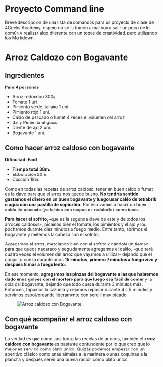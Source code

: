 # Proyecto Command line

Breve descripcion de una lista de comandos para un proyecto de clase de 4Geeks Academy, espero no se lo tomen a mal voy a salir un poco de lo común
y realizar algo diferente con un toque de creatividad, pero utilizando los Markdown.

<h1>Arroz Caldozo con Bogavante</h1>

<h2><strong>Ingredientes</strong></h2>

<p><strong>Para 4 personas</strong></p>
<ul>
  <li>Arroz redondon         300g </li>
  <li>Tomate                   1 uni. </li>
  <li>Pimiento verde italiano                   1 uni. </li>
  <li>Pimiento rojo                   1 uni. </li>
  <li>Caldo de pescado o fumet 4 veces el volumen del arroz </li>
  <li>Sal y Pimienta al gusto </li>
  <li>Diente de ajo                   2 uni. </li>
  <li>Bogavante                   1 uni. </li>
</ul>

<h2><strong>Como hacer arroz caldoso con bogavante</strong></h2>

<p><strong>Dificultad: Facil</strong></p>
<ul>
  <li><strong>Tiempo total 38m.</strong></li>
  <li>Elaboración 20m.</li>
  <li>Cocción 18m.</li>
</ul>

<p>Como en todas las recetas de arroz caldoso, tener un buen caldo o fumet es la clave para que el arroz nos quede bueno.<strong> No tendría sentido gastarnos el dinero en un buen bogavante y luego usar caldo de tetrabrik o agua con una pastilla de sopicaldo.</strong> Por eso vamos a hacer un buen caldo de pescado (yo lo hice con raspas de rodaballo) como base.</p>

<p><strong>Para hacer el sofrito, -</strong>que es la segunda clave de este y de todos los arroces caldosos<strong>-,</strong> picamos bien el tomate, los pimientos y el ajo y los pochamos durante diez minutos a fuego medio. Entre tanto, abrimos el bogavante y metemos la cabeza con el sofrito.</p>

<p>Agregamos el arroz, mezclando bien con el sofrito y dándole un tiempo para que quede nacarado y seguidamente agregamos el caldo, -que será cuatro veces el volumen del arroz que vayamos a utilizar- dejando que el conjunto cueza durante unos <strong>15 minutos, primero 7 minutos a fuego vivo y después 8 más a fuego lento.</strong></p>

<p>En ese momento, <strong>agregamos las pinzas del bogavante a las que habremos dado unos golpes con el mortero para que luego sea fácil de comer</strong> y la cola del bogavante, dejando que todo cueza durante 3 minutos más. Entonces, tapamos la cazuela y dejamos reposar durante 4 o 5 minutos y servimos espolvoreando ligeramente con perejil muy picado.</p>

<figure>
  <img src="https://encrypted-tbn0.gstatic.com/images?q=tbn:ANd9GcTpcEllpX3IktXMTsWTi9WmwzHqDT3m33UxjA&usqp=CAU" alt="Arroz caldoso con Bogavante">
</figure>

<h2><strong>Con qué acompañar el arroz caldoso con bogavante</strong></h2>

<p>La verdad es que como casi todas las recetas de arroces, también el <strong>arroz caldoso con bogavante</strong> es bastante contundente por lo que creo que lo mejor es servirlo como plato único. Quizás podemos empezar con un aperitivo clásico como unas almejas a la marinera o unas coquinas a la plancha y después servir una buena ración como plato único.</p>
